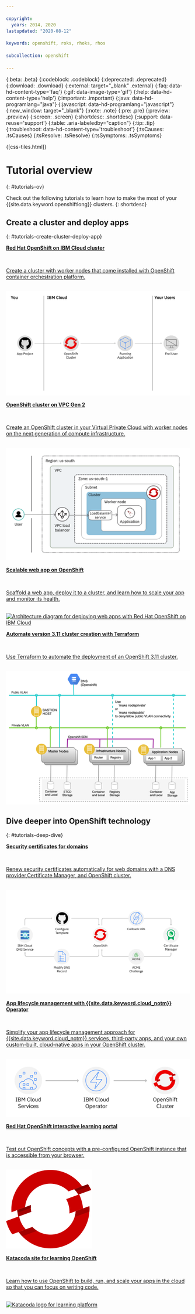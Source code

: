 ```yaml
---

copyright:
  years: 2014, 2020
lastupdated: "2020-08-12"

keywords: openshift, roks, rhoks, rhos

subcollection: openshift

---
```


{:beta: .beta}
{:codeblock: .codeblock}
{:deprecated: .deprecated}
{:download: .download}
{:external: target="_blank" .external}
{:faq: data-hd-content-type='faq'}
{:gif: data-image-type='gif'}
{:help: data-hd-content-type='help'}
{:important: .important}
{:java: data-hd-programlang="java"}
{:javascript: data-hd-programlang="javascript"}
{:new_window: target="_blank"}
{:note: .note}
{:pre: .pre}
{:preview: .preview}
{:screen: .screen}
{:shortdesc: .shortdesc}
{:support: data-reuse='support'}
{:table: .aria-labeledby="caption"}
{:tip: .tip}
{:troubleshoot: data-hd-content-type='troubleshoot'}
{:tsCauses: .tsCauses}
{:tsResolve: .tsResolve}
{:tsSymptoms: .tsSymptoms}



{[css-tiles.html]}

# Tutorial overview
{: #tutorials-ov}

Check out the following tutorials to learn how to make the most of your {{site.data.keyword.openshiftlong}} clusters.
{: shortdesc}

## Create a cluster and deploy apps
{: #tutorials-create-cluster-deploy-app}

<div class = "solutionBoxContainer">
  <div class = "solutionBox">
  <a href = "/docs/openshift?topic=openshift-openshift_tutorial">
      <div class = "solutionBoxContent">
        <p><strong>Red Hat OpenShift on IBM Cloud cluster</strong></p>
        <div class="solutionBoxDescription">
              <div class="descriptionContainer">
                </br><p>Create a cluster with worker nodes that come installed with OpenShift container orchestration platform.</p></br>
                </div>
                <div class="architectureDiagramContainer">
                    <img class="architectureDiagram" src="images/roks_tutorial.png" alt="OpenShift tutorial diagram flow" /></br>
              </div>
          </div>
      </div>
  </a>
  </div>
    <div class = "solutionBox">
    <a href = "/docs/openshift?topic=openshift-vpc_rh_tutorial">
        <div class = "solutionBoxContent">
          <p><strong>OpenShift cluster on VPC Gen 2</strong></p>
          <div class="solutionBoxDescription">
                <div class="descriptionContainer">
                  </br><p>Create an OpenShift cluster in your Virtual Private Cloud with worker nodes on the next generation of compute infrastructure.</p></br>
                  </div>
                  <div class="architectureDiagramContainer">
                    <img class="architectureDiagram" src="images/vpc_roks_tutorial_lesson4_lb.png" alt="OpenShift tutorial diagram flow" /></br>
                </div>
            </div>
        </div>
    </a>
    </div>
    <div class = "solutionBox">
    <a href = "/docs/solution-tutorials?topic=solution-tutorials-scalable-webapp-openshift">
        <div class = "solutionBoxContent">
          <p><strong>Scalable web app on OpenShift</strong></p>
            <div class="solutionBoxDescription">
                <div class="descriptionContainer">
                  </br> <p>Scaffold a web app, deploy it to a cluster, and learn how to scale your app and monitor its health. </p></br>
                </div>
                <div class="architectureDiagramContainer">
                    <img class="architectureDiagram" src="https://raw.githubusercontent.com/ibm-cloud-docs/tutorials/master/images/solution50-scalable-webapp-openshift/Architecture.png" alt="Architecture diagram for deploying web apps with Red Hat OpenShift on IBM Cloud" />
                </div>
            </div>
        </div>
    </a>
    </div>
  <div class = "solutionBox">
  <a href = "/docs/terraform?topic=terraform-redhat">
      <div class = "solutionBoxContent">
            <p><strong>Automate version 3.11 cluster creation with Terraform</strong></p>
          <div class="solutionBoxDescription">
              <div class="descriptionContainer">
                </br><p>Use Terraform to automate the deployment of an OpenShift 3.11 cluster.</p></br>
              </div>
              <div class="architectureDiagramContainer">
                  <img class="architectureDiagram" src="images/terraform_roks_tutorial_ov.png" alt="Terraform deployment automation architecture" />
              </div>
          </div>
      </div>
  </a>
  </div>
</div>


## Dive deeper into OpenShift technology
{: #tutorials-deep-dive}

<div class = "solutionBoxContainer">
    <div class = "solutionBox">
    <a href = "https://developer.ibm.com/tutorials/automatic-security-certificate-renewal-OpenShift/">
        <div class = "solutionBoxContent">
            <p><strong>Security certificates for domains</strong></p>
          <div class="solutionBoxDescription">
                <div class="descriptionContainer">
                  </br> <p>Renew security certificates automatically for web domains with a DNS provider,Certificate Manager, and OpenShift cluster.</p></br>
                </div>
                <div class="architectureDiagramContainer">
                    <img class="architectureDiagram" src="images/dev_guides_certs.png" alt="Domain certifcate flowchart" />
                </div>
            </div>
        </div>
    </a>
    </div>
    <div class = "solutionBox">
    <a href = "https://developer.ibm.com/tutorials/simplify-lifecycle-management-kubernetes-OpenShift-ibm-cloud-operator/">
        <div class = "solutionBoxContent">
            <p><strong>App lifecycle management with {{site.data.keyword.cloud_notm}} Operator</strong></p>
          <div class="solutionBoxDescription">
                <div class="descriptionContainer">
                  </br> <p>Simplify your app lifecycle management approach for {{site.data.keyword.cloud_notm}} services, third-party apps, and your own custom-built, cloud-native apps in your OpenShift cluster.</p></br>
                </div>
                <div class="architectureDiagramContainer">
                    <img class="architectureDiagram" src="images/dev_guides_operators.png" alt="IBM Cloud operator flowchart" />
                </div>
            </div>
        </div>
    </a>
    </div>
    <div class = "solutionBox">
    <a href = "https://learn.openshift.com">
        <div class = "solutionBoxContent">
            <p><strong>Red Hat OpenShift interactive learning portal</strong></p>
          <div class="solutionBoxDescription">
                <div class="descriptionContainer">
                  </br> <p>Test out OpenShift concepts with a pre-configured OpenShift instance that is accessible from your browser.</p></br>
                </div>
                <div class="architectureDiagramContainer">
                    <img class="architectureDiagram" src="images/logo_openshift.svg" alt="Red Hat OpenShift logo for learning portal" />
                </div>
            </div>
        </div>
    </a>
    </div>
    <div class = "solutionBox">
    <a href = "https://www.katacoda.com/openshift">
        <div class = "solutionBoxContent">
            <p><strong>Katacoda site for learning OpenShift</strong></p>
          <div class="solutionBoxDescription">
                <div class="descriptionContainer">
                  </br> <p>Learn how to use OpenShift to build, run, and scale your apps in the cloud so that you can focus on writing code.</p></br>
                </div>
                <div class="architectureDiagramContainer">
                    <img class="architectureDiagram" src="https://katacoda.com/scenario-examples/scenarios/displaying-images/assets/logo-text-with-head.png" alt="Katacoda logo for learning platform" />
                </div>
            </div>
        </div>
    </a>
    </div>
</div>
